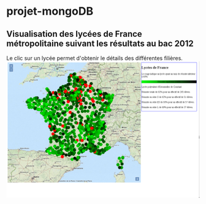 # projet-mongoDB
## Visualisation des lycées de France métropolitaine suivant les résultats au bac 2012
Le clic sur un lycée permet d'obtenir le détails des différentes filières.
![Imprime ecran](https://github.com/hmouthier/projet-mongo/blob/master/img/ResultatsBac2012.png)



